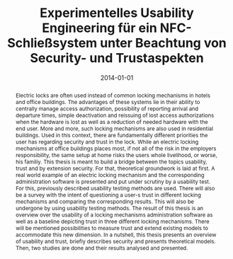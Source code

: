 ---
abstract: Electric locks are often used instead of common locking mechanisms in hotels
  and office buildings. The advantages of these systems lie in their ability to centrally
  manage access authorization, possibility of reporting arrival and departure times,
  simple deactivation and reissuing of lost access authorizations when the hardware
  is lost as well as a reduction of needed hardware with the end user. More and more,
  such locking mechanisms are also used in residential buildings. Used in this context,
  there are fundamentally different priorities the user has regarding security and
  trust in the lock. While an electric locking mechanisms at office buildings places
  most, if not all of the risk in the employers responsibility, the same setup at
  home risks the users whole livelihood, or worse, his familiy. This thesis is meant
  to build a bridge between the topics usability, trust and by extension security.
  For that, theoretical groundwork is laid at first. A real world example of an electric
  locking mechanism and the corresponding administration software is presented and
  put under scrutiny by a usability test. For this, previously described usability
  testing methods are used. There will also be a survey with the intent of questioning
  a user-s trust in different locking mechanisms and comparing the corresponding results.
  This will also be undergone by using usability testing methods. The result of this
  thesis is an overview over the usability of a locking mechanisms administration
  software as well as a baseline depicting trust in three different locking mechanisms.
  There will be mentioned possibilities to measure trust and extend existing models
  to accommodate this new dimension. In a nutshell, this thesis presents an overview
  of usability and trust, briefly describes security and presents theoretical models.
  Then, two studies are done and their results analysed and presented.
authors:
- Philipp Forsthuber
date: '2014-01-01'
featured: false
links:
- name: Publik
  url: https://publik.tuwien.ac.at/showentry.php?ID=236322&lang=1
publication_types:
- '7'
publishDate: '2014-01-01'
title: Experimentelles Usability Engineering für ein NFC-Schließsystem unter Beachtung
  von Security- und Trustaspekten
url_pdf: ''
---